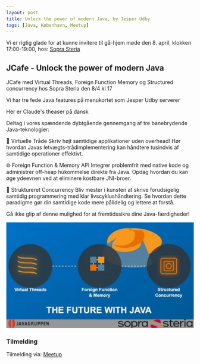 ```yaml
---
layout: post
title: Unlock the power of modern Java, by Jesper Udby
tags: [Java, København, Meetup]
---
```


Vi er rigtig glade for at kunne invitere til gå-hjem møde den 8. april, klokken 17:00-19:00, hos: [Sopra Steria](https://maps.app.goo.gl/P7Ls4c9Rj6gojPQr9)  


## JCafe - Unlock the power of modern Java


JCafe med Virtual Threads, Foreign Function Memory og Structured concurrency hos Sopra Steria den 8/4 kl 17

Vi har tre fede Java features på menukortet som Jesper Udby serverer

Her er Claude's theaser på dansk

Deltag i vores spændende dybtgående gennemgang af tre banebrydende Java-teknologier:

🧵 Virtuelle Tråde
Skriv højt samtidige applikationer uden overhead! Hør hvordan Javas letvægts-trådimplementering kan håndtere tusindvis af samtidige operationer effektivt.

🌐 Foreign Function & Memory API
Integrer problemfrit med native kode og administrer off-heap hukommelse direkte fra Java. Opdag hvordan du kan øge ydeevnen ved at eliminere kostbare JNI-broer.

🔄 Struktureret Concurrency
Bliv mester i kunsten at skrive forudsigelig samtidig programmering med klar livscyklushåndtering. Se hvordan dette paradigme gør din samtidige kode mere pålidelig og lettere at forstå.

Gå ikke glip af denne mulighed for at fremtidssikre dine Java-færdigheder!




<p><img src="/assets/img/posts/2025/power-java.webp" alt="The future with Java" /></p>

### Tilmelding 

Tilmelding via:  [Meetup](https://www.meetup.com/copenhagen-javagruppen-meetup/events/306911399/) 


